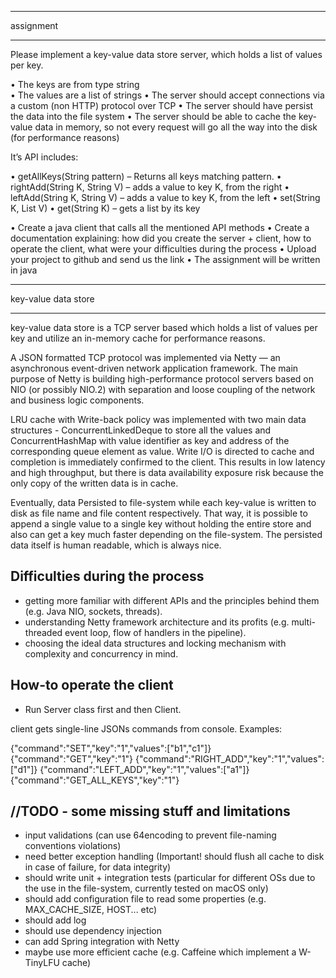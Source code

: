 ***********
assignment
***********

Please implement a key-value data store server, which holds a list of values per key.
 
•         The keys are from type string</br>
•         The values are a list of strings
•         The server should accept connections via a custom (non HTTP) protocol over TCP
•         The server should have persist the data into the file system
•         The server should be able to cache the key-value data in memory, so not every request will go all the way into the disk (for performance reasons)

It’s API includes:
 
•         getAllKeys(String pattern) – Returns all keys matching pattern.
•         rightAdd(String K, String V) – adds a value to key K, from the right
•         leftAdd(String K, String V) – adds a value to key K, from the left
•         set(String K, List<String> V)
•         get(String K) – gets a list by its key
 
 
•         Create a java client that calls all the mentioned API methods
•         Create a documentation explaining: how did you create the server + client, how to operate the client, what were your difficulties during the process
•         Upload your project to github and send us the link
•         The assignment will be written in java


**********************
key-value data store
**********************

key-value data store is a TCP server based which holds a list of values per key and utilize an in-memory cache for performance reasons.
 
A JSON formatted TCP protocol was implemented via Netty — an asynchronous event-driven network application framework.
The main purpose of Netty is building high-performance protocol servers based on NIO (or possibly NIO.2) with separation and loose coupling of the network and business logic components. 

LRU cache with Write-back policy was implemented with two main data structures - ConcurrentLinkedDeque to store all the values and ConcurrentHashMap with value identifier as key and address of the corresponding queue element as value.
Write I/O is directed to cache and completion is immediately confirmed to the client. This results in low latency and high throughput, 
but there is data availability exposure risk because the only copy of the written data is in cache. 

Eventually, data Persisted to file-system while each key-value is written to disk as file name and file content respectively. 
That way, it is possible to append a single value to a single key without holding the entire store and also can get a key much faster
depending on the file-system. The persisted data itself is human readable, which is always nice. 


Difficulties during the process
-------------------------------
- getting more familiar with different APIs and the principles behind them (e.g. Java NIO, sockets, threads).
- understanding Netty framework architecture and its profits (e.g. multi-threaded event loop, flow of handlers in the pipeline).
- choosing the ideal data structures  and locking mechanism with complexity and concurrency in mind.


How-to operate the client
--------------------------
- Run Server class first and then Client.

client gets single-line JSONs commands from console. Examples:

{"command":"SET","key":"1","values":["b1","c1"]}
{"command":"GET","key":"1"}
{"command":"RIGHT_ADD","key":"1","values":["d1"]}
{"command":"LEFT_ADD","key":"1","values":["a1"]}
{"command":"GET_ALL_KEYS","key":"1"}


 //TODO - some missing stuff and limitations
 --------------------------------------------
 - input validations (can use 64encoding to prevent file-naming conventions violations)
 - need better exception handling (Important! should flush all cache to disk in case of failure, for data integrity)
 - should write unit + integration tests (particular for different OSs due to the use in the file-system, currently tested on macOS only) 
 - should add configuration file to read some properties (e.g. MAX_CACHE_SIZE, HOST... etc)
 - should add log
 - should use dependency injection
 - can add Spring integration with Netty
 - maybe use more efficient cache (e.g. Caffeine which implement a W-TinyLFU cache)

